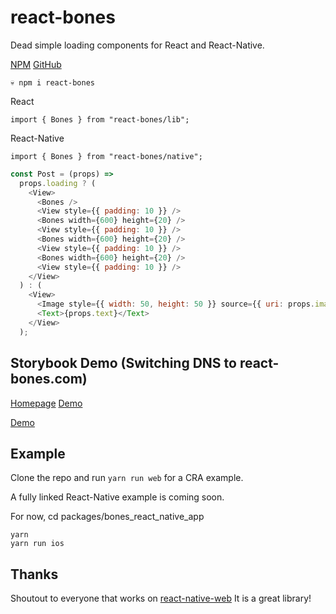 # react-bones

Dead simple loading components for React and React-Native.

[NPM](https://www.npmjs.com/package/react-bones)
[GitHub](https://github.com/jottenlips/react-bones/)

```
💀 npm i react-bones
```

React

```
import { Bones } from "react-bones/lib";

```

React-Native

```
import { Bones } from "react-bones/native";

```

```javascript
const Post = (props) =>
  props.loading ? (
    <View>
      <Bones />
      <View style={{ padding: 10 }} />
      <Bones width={600} height={20} />
      <View style={{ padding: 10 }} />
      <Bones width={600} height={20} />
      <View style={{ padding: 10 }} />
      <Bones width={600} height={20} />
      <View style={{ padding: 10 }} />
    </View>
  ) : (
    <View>
      <Image style={{ width: 50, height: 50 }} source={{ uri: props.image }} />
      <Text>{props.text}</Text>
    </View>
  );
```

## Storybook Demo (Switching DNS to react-bones.com)

[Homepage](https://react-bones.com/)
[Demo](https://react-bones.com/storybook/?path=/docs/bones--bones-default)

[Demo](https://react-bones.com)

## Example

Clone the repo and run `yarn run web` for a CRA example.

A fully linked React-Native example is coming soon.

For now, cd packages/bones_react_native_app

```
yarn
yarn run ios
```

## Thanks

Shoutout to everyone that works on [react-native-web](https://github.com/necolas/react-native-web) It is a great library!

